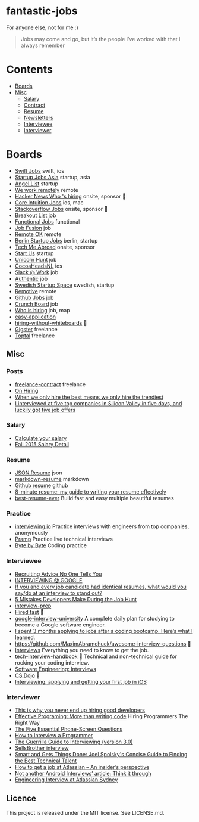 fantastic-jobs
==
For anyone else, not for me :)

> Jobs may come and go, but it’s the people I’ve worked with that I always remember

# Contents

- [Boards](#boards)
- [Misc](#misc)
  - [Salary](#salary)
  - [Contract](#contract)
  - [Resume](#resume)
  - [Newsletters](#newsletters)
  - [Interviewee](#interviewee)
  - [Interviewer](#interviewer)

# Boards

- [Swift Jobs](https://www.natashatherobot.com/swift-jobs/) swift, ios
- [Startup Jobs Asia](http://www.startupjobs.asia/site/latest) startup, asia
- [Angel List](https://angel.co/jobs) startup
- [We work remotely](https://weworkremotely.com/) remote
- [Hacker News Who 's hiring](https://news.ycombinator.com/item?id=10822019) onsite, sponsor :rocket:
- [Core Intuition Jobs](http://jobs.coreint.org/) ios, mac
- [Stackoverflow Jobs](https://stackoverflow.com/jobs) onsite, sponsor :rocket:
- [Breakout List](https://breakoutlist.com/) job
- [Functional Jobs](https://functionaljobs.com/) functional
- [Job Fusion](https://jobfusion.co/) job
- [Remote OK](https://remoteok.io/) remote
- [Berlin Startup Jobs](http://berlinstartupjobs.com/) berlin, startup
- [Tech Me Abroad](https://techmeabroad.com/) onsite, sponsor
- [Start Us](https://www.startus.cc/) startup
- [Unicorn Hunt](https://unicornhunt.io/) job
- [CocoaHeadsNL](http://jobs.cocoaheads.nl/) ios
- [Slack @ Work](http://slackatwork.com/) job
- [Authentic](https://authenticjobs.com/) job
- [Swedish Startup Space](http://swedishstartupspace.com/job-board/) swedish, startup
- [Remotive](http://jobs.remotive.io/) remote
- [Github Jobs](https://jobs.github.com/) job
- [Crunch Board](http://www.crunchboard.com/jobs/) job
- [Who is hiring](https://whoishiring.io/#!/) job, map
- [easy-application](https://github.com/j-delaney/easy-application)
- [hiring-without-whiteboards](https://github.com/poteto/hiring-without-whiteboards) :rocket:
- [Gigster](https://gigster.com/) freelance
- [Toptal](http://www.toptal.com/) freelance

## Misc

### Posts

- [freelance-contract](https://github.com/ashedryden/freelance-contract) freelance
- [On Hiring](https://www.getrevue.co/profile/hunglee)
- [When we only hire the best means we only hire the trendiest](https://danluu.com/programmer-moneyball/)
- [I interviewed at five top companies in Silicon Valley in five days, and luckily got five job offers](https://medium.com/@XiaohanZeng/i-interviewed-at-five-top-companies-in-silicon-valley-in-five-days-and-luckily-got-five-job-offers-25178cf74e0f)

### Salary

- [Calculate your salary](https://stackoverflow.com/jobs/salary)
- [Fall 2015 Salary Detail](https://docs.google.com/spreadsheets/u/1/d/1UnLz40Our1Ids-O0sz26uPNCF6cQjwosrZQY4VLdflU/htmlview?pli=1&sle=true#)

### Resume

- [JSON Resume](http://jsonresume.org/) json
- [markdown-resume](https://github.com/there4/markdown-resume) markdown
- [Github resume](https://github.com/resume/resume.github.com) github
- [8-minute resume: my guide to writing your resume effectively](https://rooting-for-you.cenedella.com/8-minute-resume-my-guide-to-writing-your-resume-effectively-3b0b117d94a#.rxfb6rbae)
- [best-resume-ever](https://github.com/salomonelli/best-resume-ever) Build fast and easy multiple beautiful resumes

### Practice

- [interviewing.io](https://interviewing.io/) Practice interviews with engineers from top companies, anonymously
- [Pramp](https://www.pramp.com) Practice live technical interviews
- [Byte by Byte](http://www.byte-by-byte.com/) Coding practice

### Interviewee

- [Recruiting Advice No One Tells You](https://medium.com/@drogier/recruiting-advice-no-one-tells-you-5ae6fb285d1)
- [INTERVIEWING @ GOOGLE](http://www.catehuston.com/blog/2010/07/13/interviewing-google/)
- [If you and every job candidate had identical resumes, what would you say/do at an interview to stand out?](https://www.quora.com/If-you-and-every-job-candidate-had-identical-resumes-what-would-you-say-do-at-an-interview-to-stand-out)
- [5 Mistakes Developers Make During the Job Hunt](http://blog.codeschool.io/2015/08/25/5-mistakes-developers-make-during-the-job-hunt/)
- [interview-prep](https://github.com/ride/interview-prep)
- [Hired fast](https://www.kokev.in/hired-fast) :rocket:
- [google-interview-university](https://github.com/jwasham/google-interview-university) A complete daily plan for studying to become a Google software engineer.
- [I spent 3 months applying to jobs after a coding bootcamp. Here’s what I learned.](https://medium.freecodecamp.com/5-key-learnings-from-the-post-bootcamp-job-search-9a07468d2331#.w09m12mz5)
- https://github.com/MaximAbramchuck/awesome-interview-questions :rocket:
- [Interviews](https://github.com/kdn251/interviews) Everything you need to know to get the job.
- [tech-interview-handbook](https://github.com/yangshun/tech-interview-handbook) 💯 Technical and non-technical guide for rocking your coding interview.
- [Software Engineering: Interviews](https://medium.com/@AndyyHope/software-engineering-interviews-744380f4f2af)
- [CS Dojo](https://www.youtube.com/channel/UCxX9wt5FWQUAAz4UrysqK9A) :rocket:
- [Interviewing, applying and getting your first job in iOS](https://artsy.github.io/blog/2016/01/30/iOS-Junior-Interviews/)

### Interviewer

- [This is why you never end up hiring good developers](http://qz.com/258066/this-is-why-you-dont-hire-good-developers/)
- [Effective Programing: More than writing code](http://www.amazon.com/Effective-Programming-More-Than-Writing-ebook/dp/B008HUMTO0) Hiring Programmers The Right Way
- [The Five Essential Phone-Screen Questions ](https://sites.google.com/site/steveyegge2/five-essential-phone-screen-questions)
- [How to Interview a Programmer](http://www.artima.com/wbc/interprog.html)
- [The Guerrilla Guide to Interviewing (version 3.0)](http://www.joelonsoftware.com/articles/GuerrillaInterviewing3.html)
- [SellsBrother interview](http://www.sellsbrothers.com/interview)
- [Smart and Gets Things Done: Joel Spolsky's Concise Guide to Finding the Best Technical Talent](http://www.amazon.com/Smart-Gets-Things-Done-Technical/dp/1590598385)
- [How to get a job at Atlassian – An insider’s perspective](http://blogs.atlassian.com/2010/11/how_to_get_a_job_at_atlassian_an_insiders_perspective/)
- [Not another Android Interviews’ article: Think it through](https://medium.com/@neteinstein/not-another-android-interviews-article-think-it-through-7b6554bc23db#.7ps740ydd)
- [Engineering Interview at Atlassian Sydney](https://www.youtube.com/watch?v=hP6Bnis8rsY)


Licence
--
This project is released under the MIT license. See LICENSE.md.
